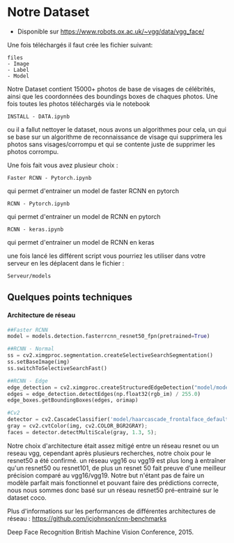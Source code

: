 # Notre Dataset

* Disponible sur https://www.robots.ox.ac.uk/~vgg/data/vgg_face/

Une fois téléchargés il faut crée les fichier suivant:
```
files
- Image
- Label
- Model
```

Notre Dataset contient 15000+ photos de base de visages de célébrités, ainsi que les coordonnées des boundings boxes de chaques photos. Une fois toutes les photos téléchargés via le notebook
```
INSTALL - DATA.ipynb
```
ou il a fallut nettoyer le dataset, nous avons un algorithmes pour cela, un qui se base sur un algorithme de reconnaissance de visage qui supprimera les photos sans visages/corrompu et qui se contente juste de supprimer les photos corrompu.

Une fois fait vous avez plusieur choix :
```
Faster RCNN - Pytorch.ipynb
```
qui permet d'entrainer un model de faster RCNN en pytorch
```
RCNN - Pytorch.ipynb
```
qui permet d'entrainer un model de RCNN en pytorch
```
RCNN - keras.ipynb
```
qui permet d'entrainer un model de RCNN en keras

une fois lancé les différent script vous pourriez les utiliser dans votre serveur en les déplacent dans le fichier :
```
Serveur/models
```
## Quelques points techniques
#### Architecture de réseau
```python
##Faster RCNN
model = models.detection.fasterrcnn_resnet50_fpn(pretrained=True)

##RCNN - Normal
ss = cv2.ximgproc.segmentation.createSelectiveSearchSegmentation()
ss.setBaseImage(img)
ss.switchToSelectiveSearchFast()

##RCNN - Edge
edge_detection = cv2.ximgproc.createStructuredEdgeDetection("model/model.yml")
edges = edge_detection.detectEdges(np.float32(rgb_im) / 255.0)
edge_boxes.getBoundingBoxes(edges, orimap)

#Cv2
detector = cv2.CascadeClassifier('model/haarcascade_frontalface_default.xml');
gray = cv2.cvtColor(img, cv2.COLOR_BGR2GRAY);
faces = detector.detectMultiScale(gray, 1.3, 5);

```

Notre choix d'architecture était assez mitigé entre un réseau resnet ou un reseau vgg, cependant après plusieurs recherches, notre choix pour le resnet50 a été confirmé. un réseau vgg16 ou vgg19 est plus long à entraîner qu'un resnet50 ou resnet101, de plus un resnet 50 fait preuve d'une meilleur précision comparé au vgg16/vgg19. Notre but n'étant pas de faire un modèle parfait mais fonctionnel et pouvant faire des prédictions correcte, nous nous sommes donc basé sur un réseau resnet50 pré-entrainé sur le dataset coco.

Plus d'informations sur les performances de différentes architectures de réseau : https://github.com/jcjohnson/cnn-benchmarks

Deep Face Recognition
British Machine Vision Conference, 2015.
